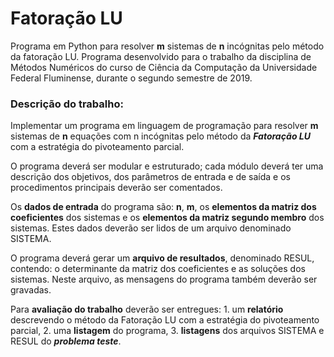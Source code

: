 # Fatoração LU
Programa em Python para resolver **m** sistemas de **n** incógnitas pelo método da fatoração LU. Programa desenvolvido para o trabalho da disciplina de Métodos Numéricos do curso de Ciência da Computação da Universidade Federal Fluminense, durante o segundo semestre de 2019.

### Descrição do trabalho:
   Implementar um programa em linguagem de programação para resolver **m** sistemas de **n**
equações com n incógnitas pelo método da ***Fatoração LU*** com a estratégia do pivoteamento
parcial.

   O programa deverá ser modular e estruturado; cada módulo deverá ter uma descrição dos
objetivos, dos parâmetros de entrada e de saída e os procedimentos principais deverão ser
comentados.

   Os **dados de entrada** do programa são: **n**, **m**, os **elementos da matriz dos coeficientes** dos
sistemas e os **elementos da matriz segundo membro** dos sistemas. Estes dados deverão ser lidos
de um arquivo denominado SISTEMA.

   O programa deverá gerar um **arquivo de resultados**, denominado RESUL, contendo: o
determinante da matriz dos coeficientes e as soluções dos sistemas. Neste arquivo, as mensagens do
programa também deverão ser gravadas.

   Para **avaliação do trabalho** deverão ser entregues:
      1. um **relatório** descrevendo o método da Fatoração LU com a estratégia do pivoteamento
      parcial,
      2. uma **listagem** do programa,
      3. **listagens** dos arquivos SISTEMA e RESUL do ***problema teste***.

